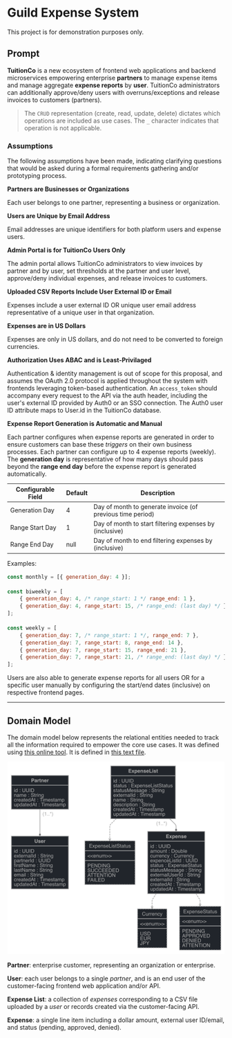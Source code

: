 # Guild Expense System

This project is for demonstration purposes only.

## Prompt

**TuitionCo** is a new ecosystem of frontend web applications and backend microservices empowering enterprise **partners** to manage expense items and manage aggregate **expense reports** by **user**. TuitionCo administrators can additionally approve/deny users with overruns/exceptions and release invoices to customers (partners).

> The `CRUD` representation (create, read, update, delete) dictates which operations are included as use cases. The `_` character indicates that operation is not applicable.

### Assumptions

The following assumptions have been made, indicating clarifying questions that would be asked during a formal requirements gathering and/or prototyping process.

**Partners are Businesses or Organizations**

Each user belongs to one partner, representing a business or organization.

**Users are Unique by Email Address**

Email addresses are unique identifiers for both platform users and expense users.

**Admin Portal is for TuitionCo Users Only**

The admin portal allows TuitionCo administrators to view invoices by partner and by user, set thresholds at the partner and user level, approve/deny individual expenses, and release invoices to customers.

**Uploaded CSV Reports Include User External ID or Email**

Expenses include a user external ID OR unique user email address representative of a unique user in that organization.

**Expenses are in US Dollars**

Expenses are only in US dollars, and do not need to be converted to foreign currencies.

**Authorization Uses ABAC and is Least-Privilaged**

Authentication & identity management is out of scope for this proposal, and assumes the OAuth 2.0 protocol is applied throughout the system with frontends leveraging token-based authentication. An `access_token` should accompany every request to the API via the auth header, including the user's external ID provided by Auth0 or an SSO connection. The Auth0 user ID attribute maps to User.id in the TuitionCo database.

**Expense Report Generation is Automatic and Manual**

Each partner configures when expense reports are generated in order to ensure customers can base these *triggers* on their own business processes. Each partner can configure up to 4 expense reports (weekly). The **generation day** is representative of how many days should pass beyond the **range end day** before the expense report is generated automatically.

| Configurable Field | Default | Description                                                |
|--------------------|---------|------------------------------------------------------------|
| Generation Day     | 4       | Day of month to generate invoice (of previous time period) |
| Range Start Day    | 1       | Day of month to start filtering expenses by (inclusive)    |
| Range End Day      | null    | Day of month to end filtering expenses by (inclusive)      |

Examples:
```js
const monthly = [{ generation_day: 4 }];

const biweekly = [
    { generation_day: 4, /* range_start: 1 */ range_end: 1 },
    { generation_day: 4, range_start: 15, /* range_end: (last day) */ },
];

const weekly = [
    { generation_day: 7, /* range_start: 1 */, range_end: 7 },
    { generation_day: 7, range_start: 8, range_end: 14 },
    { generation_day: 7, range_start: 15, range_end: 21 },
    { generation_day: 7, range_start: 21, /* range_end: (last day) */ },
];
```

Users are also able to generate expense reports for all users OR for a specific user manually by configuring the start/end dates (inclusive) on respective frontend pages.

---

## Domain Model

The domain model below represents the relational entities needed to track all the information required to empower the core use cases. It was defined using [this online tool](https://start.jhipster.tech/jdl-studio/). It is defined in [this text file](/domainModelDefinition.txt).

![Domain Model](images/jhipster-jdl.png?raw=true "Test Title")

**Partner**: enterprise customer, representing an organization or enterprise.

**User**: each user belongs to a single *partner*, and is an end user of the customer-facing frontend web application and/or API.

**Expense List**: a collection of *expenses* corresponding to a CSV file uploaded by a *user* or records created via the customer-facing API.

**Expense**: a single line item including a dollar amount, external user ID/email, and status (pending, approved, denied).
